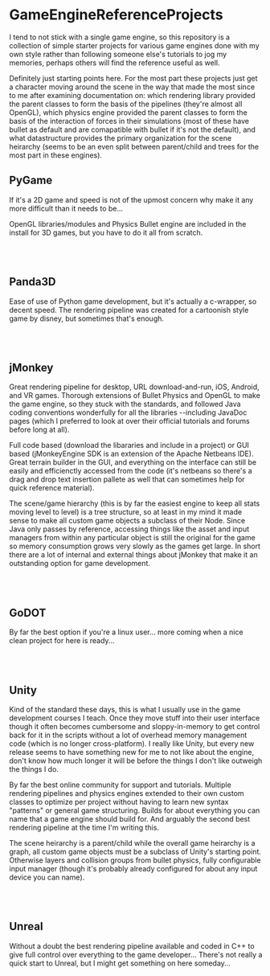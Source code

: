 # GameEngineReferenceProjects
I tend to not stick with a single game engine, so this repository is a collection of simple starter projects for various game engines done with my own style rather than following someone else's tutorials to jog my memories, perhaps others will find the reference useful as well.

Definitely just starting points here. For the most part these projects just get a character moving around the scene in the way that made the most since to me after examining documentation on: which rendering library provided the parent classes to form the basis of the pipelines (they're almost all OpenGL), which physics engine provided the parent classes to form the basis of the interaction of forces in their simulations (most of these have bullet as default and are comapatible with bullet if it's not the default), and what datastructure provides the primary organization for the scene heirarchy (seems to be an even split between parent/child and trees for the most part in these engines).


<h2>PyGame</h2>
If it's a 2D game and speed is not of the upmost concern why make it any more difficult than it needs to be...

OpenGL libraries/modules and Physics Bullet engine are included in the install for 3D games, but you have to do it all from scratch.


<br><br>

<h2>Panda3D</h2>
Ease of use of Python game development, but it's actually a c-wrapper, so decent speed. The rendering pipeline was created for a cartoonish style game by disney, but sometimes that's enough.

<br><br>

<h2>jMonkey</h2>
Great rendering pipeline for desktop, URL download-and-run, iOS, Android, and VR games. Thorough extensions of Bullet Physics and OpenGL to make the game engine, so they stuck with the standards, and followed Java coding conventions wonderfully for all the libraries --including JavaDoc pages (which I preferred to look at over their official tutorials and forums before long at all).

Full code based (download the libararies and include in a project) or GUI based (jMonkeyEngine SDK is an extension of the Apache Netbeans IDE). Great terrain builder in the GUI, and everything on the interface can still be easily and efficienctly accessed from the code (it's netbeans so there's a drag and drop text insertion pallete as well that can sometimes help for quick reference material).

The scene/game hierarchy (this is by far the easiest engine to keep all stats moving level to level) is a tree structure, so at least in my mind it made sense to make all custom game objects a subclass of their Node. Since Java only passes by reference, accessing things like the asset and input managers from within any particular object is still the original for the game so memory consumption grows very slowly as the games get large. In short there are a lot of internal and external things about jMonkey that make it an outstanding option for game development.


<br><br>

<h2>GoDOT</h2>
By far the best option if you're a linux user... more coming when a nice clean project for here is ready...



<br><br>

<h2>Unity</h2>
Kind of the standard these days, this is what I usually use in the game development courses I teach. Once they move stuff into their user interface though it often becomes cumbersome and sloppy-in-memory to get control back for it in the scripts without a lot of overhead memory management code (which is no longer cross-platform). I really like Unity, but every new release seems to have something new for me to not like about the engine, don't know how much longer it will be before the things I don't like outweigh the things I do.

By far the best online community for support and tutorials. Multiple rendering pipelines and physics engines extended to their own custom classes to optimize per project without having to learn new syntax "patterns" or general game structuring. Builds for about everything you can name that a game engine should build for. And arguably the second best rendering pipeline at the time I'm writing this. 

The scene heirarchy is a parent/child while the overall game heirarchy is a graph, all custom game objects must be a subclass of Unity's starting point. Otherwise layers and collision groups from bullet physics, fully configurable input manager (though it's probably already configured for about any input device you can name).


<br><br>
<h2>Unreal</h2>
Without a doubt the best rendering pipeline available and coded in C++ to give full control over everything to the game developer... There's not really a quick start to Unreal, but I might get something on here someday...

<br><br>
